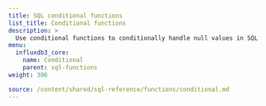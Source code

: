 ```yaml
---
title: SQL conditional functions
list_title: Conditional functions
description: >
  Use conditional functions to conditionally handle null values in SQL queries.
menu:
  influxdb3_core:
    name: Conditional
    parent: sql-functions    
weight: 306

source: /content/shared/sql-reference/functions/conditional.md
---
```


<!-- 
The content of this page is at /content/shared/sql-reference/functions/conditional.md
-->
